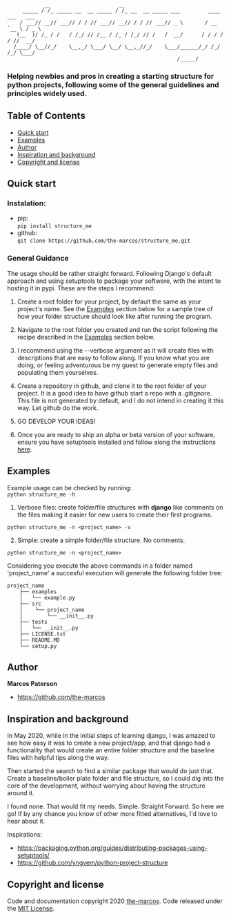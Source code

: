                 __                      __                                          
         _____ / /_ _____ __  __ _____ / /_ __  __ _____ ___         ____ ___   ___ 
        / ___// __// ___// / / // ___// __// / / // ___// _ \       / __ `__ \ / _ \
       (__  )/ /_ / /   / /_/ // /__ / /_ / /_/ // /   /  __/      / / / / / //  __/
      /____/ \__//_/    \__,_/ \___/ \__/ \__,_//_/    \___/______/_/ /_/ /_/ \___/ 
                                                           /_____/                 
### Helping newbies and pros in creating a starting structure for python projects, following some of the general guidelines and principles widely used.  
  

## Table of Contents
- [Quick start](#quick-start)
- [Examples](#examples)
- [Author](#author)
- [Inspiration and background](#inspiration-and-background)
- [Copyright and license](#copyright-and-license)

## Quick start
### Instalation:
- pip:  
    `pip install structure_me`
- github:  
    `git clone https://github.com/the-marcos/structure_me.git`

### General Guidance
The usage should be rather straight forward. Following Django's default approach
and using setuptools to package your software, with the intent to hosting it in
pypi.
These are the steps I recommend:
1. Create a root folder for your project, by default the same as your project's
name. See the [Examples](#examples) section below for a sample tree of how your
folder structure should look like after running the program.

2. Navigate to the root folder you created and run the script following the recipe
described in the [Examples](#examples) section below.

3. I recommend using the --verbose argument as it will create files with descriptions
that are easy to follow along. If you know what you are doing, or feeling adventurous
be my guest to generate empty files and populating them yourselves.

4. Create a repository in github, and clone it to the root folder of your project.
It is a good idea to have github start a repo with a .gitignore. This file is not
generated by default, and I do not intend in creating it this way. Let github do the
work.

5. GO DEVELOP YOUR IDEAS!

6. Once you are ready to ship an alpha or beta version of your software, ensure
you have setuptools installed and follow along the instructions [here](https://packaging.python.org/guides/distributing-packages-using-setuptools/).

## Examples
Example usage can be checked by running:  
`python structure_me -h`
  
1. Verbose files: create folder/file structures with **django** like comments
on the files making it easier for new users to create their first programs.
  
`python structure_me -n <project_name> -v`

2. Simple: create a simple folder/file structure. No comments.

`python structure_me -n <project_name>`

Considering you execute the above commands in a folder named 'project_name' a 
succesful execution will generate the following folder tree:  
```
project_name  
    ├── examples  
    │   └── example.py  
    ├── src  
    │    └── project_name  
    │        └── __init__.py  
    ├── tests  
    │   └── __init__.py  
    ├── LICENSE.txt  
    ├── README.MD  
    └── setup.py  
```

## Author

**Marcos Paterson**
- <https://github.com/the-marcos>


## Inspiration and background

In May 2020, while in the initial steps of learning django, I was amazed to
see how easy it was to create a new project/app, and that django had a functionality
that would create an entire folder structure and the baseline files with helpful
tips along the way.

Then started the search to find a similar package that would do just that. Create
a baseline/boiler plate folder and file structure, so I could dig into the core 
of the development, without worrying about having the structure around it.

I found none. That would fit my needs. Simple. Straight Forward. So here we go!
If by any chance you know of other more fitted alternatives, I'd love to hear about it.

Inspirations:
- <https://packaging.python.org/guides/distributing-packages-using-setuptools/>
- <https://github.com/yngvem/python-project-structure>


## Copyright and license

Code and documentation copyright 2020 [the-marcos](https://github.com/the-marcos). 
Code released under the [MIT License](https://github.com/the-marcos/structure_me/blob/master/LICENSE).